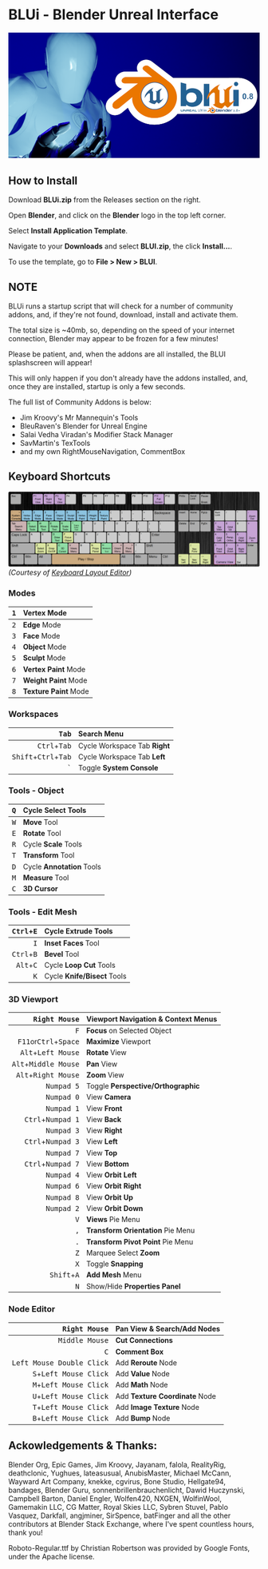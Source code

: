# BLUi - Blender Unreal Interface

![BLUi Splash](https://github.com/SpectralVectors/BLUI/blob/main/splash.png)

## How to Install

Download __BLUi.zip__ from the Releases section on the right.

Open __Blender__, and click on the __Blender__ logo in the top left corner.

Select __Install Application Template__.

Navigate to your __Downloads__ and select __BLUI.zip__, the click __Install...__.

To use the template, go to __File > New > BLUI__.

## NOTE

BLUi runs a startup script that will check for a number of community addons, and, if they're not found, download, install and activate them.

The total size is ~40mb, so, depending on the speed of your internet connection, Blender may appear to be frozen for a few minutes!

Please be patient, and, when the addons are all installed, the BLUI splashscreen will appear!

This will only happen if you don't already have the addons installed, and, once they are installed, startup is only a few seconds.

The full list of Community Addons is below:

- Jim Kroovy's Mr Mannequin's Tools
- BleuRaven's Blender for Unreal Engine
- Salai Vedha Viradan's Modifier Stack Manager
- SavMartin's TexTools
- and my own RightMouseNavigation, CommentBox

## Keyboard Shortcuts

![Keymap](BLUI_084_Keymap.png)
_(Courtesy of [Keyboard Layout Editor](http://www.keyboard-layout-editor.com/))_

### Modes
| <kbd>1</kbd> | **Vertex** Mode |
|---:|:---|
| <kbd>2</kbd> | **Edge** Mode |
| <kbd>3</kbd> | **Face** Mode |
| <kbd>4</kbd> | **Object** Mode |
| <kbd>5</kbd> | **Sculpt** Mode |
| <kbd>6</kbd> | **Vertex Paint** Mode |
| <kbd>7</kbd> | **Weight Paint** Mode |
| <kbd>8</kbd> | **Texture Paint** Mode|

### Workspaces

| <kbd>Tab</kbd> | **Search** Menu |
|---:|:---|
| <kbd>Ctrl</kbd>+<kbd>Tab</kbd> | Cycle Workspace Tab **Right** |
| <kbd>Shift</kbd>+<kbd>Ctrl</kbd>+<kbd>Tab</kbd> | Cycle Workspace Tab **Left** |
| <kbd>`</kbd> | Toggle **System Console** |


### Tools - Object

| <kbd>Q</kbd> | Cycle **Select** Tools |
|---:|:---|
| <kbd>W</kbd> | **Move** Tool |
| <kbd>E</kbd> | **Rotate** Tool |
| <kbd>R</kbd> | Cycle **Scale** Tools |
| <kbd>T</kbd> | **Transform** Tool |
| <kbd>D</kbd> | Cycle **Annotation** Tools |
| <kbd>M</kbd> | **Measure** Tool |
| <kbd>C</kbd> | **3D Cursor** |

### Tools - Edit Mesh

| <kbd>Ctrl</kbd>+<kbd>E</kbd> | Cycle **Extrude** Tools |
|---:|:---|
| <kbd>I</kbd> | **Inset Faces** Tool |
| <kbd>Ctrl</kbd>+<kbd>B</kbd> | **Bevel** Tool |
| <kbd>Alt</kbd>+<kbd>C</kbd> | Cycle **Loop Cut** Tools |
| <kbd>K</kbd> | Cycle **Knife/Bisect** Tools |


### 3D Viewport

| <kbd>Right Mouse</kbd> | Viewport **Navigation** & Context Menus |
|---:|:---|
| <kbd>F</kbd> | **Focus** on Selected Object |
| <kbd>F11</kbd>or<kbd>Ctrl</kbd>+<kbd>Space<kbd> | **Maximize** Viewport |
| <kbd>Alt</kbd>+<kbd>Left Mouse</kbd> | **Rotate** View |
| <kbd>Alt</kbd>+<kbd>Middle Mouse</kbd> | **Pan** View |
| <kbd>Alt</kbd>+<kbd>Right Mouse</kbd> | **Zoom** View |
| <kbd>Numpad 5</kbd> | Toggle **Perspective/Orthographic** |
| <kbd>Numpad 0</kbd> | View **Camera** |
| <kbd>Numpad 1</kbd> | View **Front** |
| <kbd>Ctrl</kbd>+<kbd>Numpad 1</kbd> | View **Back** |
| <kbd>Numpad 3</kbd> | View **Right** |
| <kbd>Ctrl</kbd>+<kbd>Numpad 3</kbd> | View **Left** |
| <kbd>Numpad 7</kbd> | View **Top** |
| <kbd>Ctrl</kbd>+<kbd>Numpad 7</kbd> | View **Bottom** |
| <kbd>Numpad 4</kbd> | View **Orbit Left** |
| <kbd>Numpad 6</kbd> | View **Orbit Right** |
| <kbd>Numpad 8</kbd> | View **Orbit Up** |
| <kbd>Numpad 2</kbd> | View **Orbit Down** |
| <kbd>V</kbd> | **Views** Pie Menu |
| <kbd>,</kbd> | **Transform Orientation** Pie Menu |
| <kbd>.</kbd> | **Transform Pivot Point** Pie Menu |
| <kbd>Z</kbd> | Marquee Select **Zoom** |
| <kbd>X</kbd> | Toggle **Snapping** |
| <kbd>Shift</kbd>+<kbd>A</kbd> | **Add Mesh** Menu |
| <kbd>N</kbd> | Show/Hide **Properties Panel** |
  
### Node Editor

| <kbd>Right Mouse</kbd> | Pan View & **Search/Add Nodes** |
  |---:|:---|
| <kbd>Middle Mouse</kbd> | **Cut Connections** |
| <kbd>C</kbd> | **Comment Box** |
| <kbd>Left Mouse Double Click</kbd> | Add **Reroute** Node |
| <kbd>S</kbd>+<kbd>Left Mouse Click</kbd> | Add **Value** Node |
| <kbd>M</kbd>+<kbd>Left Mouse Click</kbd> | Add **Math** Node |
| <kbd>U</kbd>+<kbd>Left Mouse Click</kbd> | Add **Texture Coordinate** Node |
| <kbd>T</kbd>+<kbd>Left Mouse Click</kbd> | Add **Image Texture** Node |
| <kbd>B</kbd>+<kbd>Left Mouse Click</kbd> | Add **Bump** Node |


## Ackowledgements & Thanks:
  
Blender Org, Epic Games, Jim Kroovy, Jayanam, falola, RealityRig, deathclonic, Yughues, lateasusual, AnubisMaster, Michael McCann, Wayward Art Company, knekke, cgvirus, Bone Studio, Hellgate94, bandages, Blender Guru, sonnenbrillenbrauchenlicht, Dawid Huczynski, Campbell Barton, Daniel Engler, Wolfen420, NXGEN, WolfinWool, Gamemakin LLC, CG Matter, Royal Skies LLC, Sybren Stuvel, Pablo Vasquez, Darkfall, angjminer, SirSpence, batFinger and all the other contributors at Blender Stack Exchange, where I've spent countless hours, thank you!
  
Roboto-Regular.ttf by Christian Robertson was provided by Google Fonts, under the Apache license.
